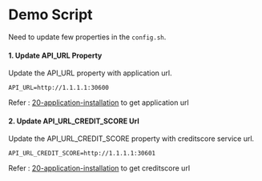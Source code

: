 # Demo Script

Need to update few properties in the `config.sh`.

#### 1. Update API_URL Property

Update the API_URL property with application url.

```
API_URL=http://1.1.1.1:30600
```

Refer : [20-application-installation](../20-application-installation) to get application url

#### 2. Update API_URL_CREDIT_SCORE Url

Update the API_URL_CREDIT_SCORE property with creditscore service url.

```
API_URL_CREDIT_SCORE=http://1.1.1.1:30601
```

Refer : [20-application-installation](../20-application-installation) to get creditscore url

